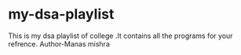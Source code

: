 # my-dsa-playlist
This is my dsa playlist of college .It contains all the programs for your refrence.
Author-Manas mishra

